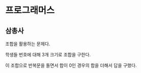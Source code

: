 # 프로그래머스

## 삼총사

조합을 활용하는 문제다.

학생들 번호에 대해 3개 크기로 조합을 구한다.

이 조합으로 반복문을 돌면서 합이 0인 경우의 합을 더해서 답을 구했다.

